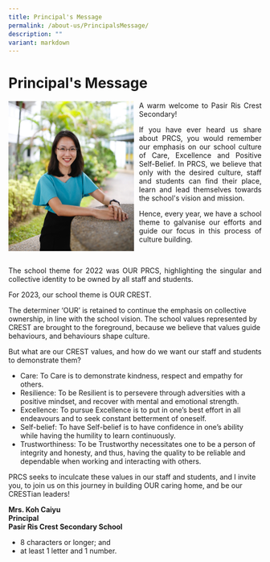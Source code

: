 ```yaml
---
title: Principal's Message
permalink: /about-us/PrincipalsMessage/
description: ""
variant: markdown
---
```

<h1>Principal's Message</h1>
<div>
<div style="float: left">
<img src="/images/Principal_PRCS.jpeg" alt="Principal_PRCS.jpeg" style="width:250px; margin-right:10px;">
</div><div>

<p align="justify">A warm welcome to Pasir Ris Crest Secondary!</p>
<!--<p align="justify">When you enter our campus, you will see the phrase &lsquo;Home of the Overcomers&rsquo;, shining beautifully under the warm rays. Indeed, this is our home, our PRCS, where we want all of you to be able to find your place, your growth, and strength to take on and overcome any challenge in life</p> -->
	<p align="justify"> If you have ever heard us share about PRCS, you would remember our emphasis on our school culture of Care, Excellence and Positive Self-Belief. In PRCS, we believe that only with the desired culture, staff and students can find their place, learn and lead themselves towards the school's vision and mission. </p>
	
<p align="justify">Hence, every year, we have a school theme to galvanise our efforts and guide our focus in this process of culture building.</p><br>
	
<p align="justify">The school theme for 2022 was OUR PRCS, highlighting the singular and collective identity to be owned by all staff and students.</p>

<p align="justify">For 2023, our school theme is OUR CREST.

The determiner ‘OUR’ is retained to continue the emphasis on collective ownership, in line with the school vision. The school values represented by CREST are brought to the foreground, because we believe that values guide behaviours, and behaviours shape culture.</p>

<p align="justify">But what are our CREST values, and how do we want our staff and students to demonstrate them?</p>
<ul>
<li>Care: To Care is to demonstrate kindness, respect and empathy for others.</li>
<li>Resilience: To be Resilient is to persevere through adversities with a positive mindset, and recover with mental and emotional strength.</li>
<li>Excellence: To pursue Excellence is to put in one’s best effort in all endeavours and to seek constant betterment of oneself.</li>
<li>Self-belief: To have Self-belief is to have confidence in one’s ability while having the humility to learn continuously.</li>
<li>Trustworthiness: To be Trustworthy necessitates one to be a person of integrity and honesty, and thus, having the quality to be reliable and dependable when working and interacting with others.</li>
</ul>
<p>PRCS seeks to inculcate these values in our staff and students, and I invite you, to join us on this journey in building OUR caring home, and be our CRESTian leaders!</p>

<p><strong>Mrs. Koh Caiyu<br>
Principal<br>
Pasir Ris Crest Secondary School</strong></p></div></div>


<ul>
<li>8 characters or longer; and</li>
<li>at least 1 letter and 1 number.</li>
</ul>